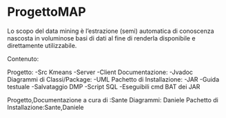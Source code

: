 # ProgettoMAP

Lo scopo del data mining è l’estrazione (semi) automatica di  conoscenza nascosta in voluminose basi di dati al fine
di  renderla disponibile e direttamente utilizzabile.

Contenuto:

Progetto:
-Src Kmeans
  -Server
  -Client
Documentazione:
-Jvadoc
Diagrammi di Classi/Package:
-UML
Pachetto di Installazione:
-JAR
-Guida testuale
-Salvataggio DMP 
-Script SQL
-Eseguibili cmd BAT dei JAR

Progetto,Documentazione a cura di :Sante
Diagrammi: Daniele
Pachetto di Installazione:Sante,Daniele

